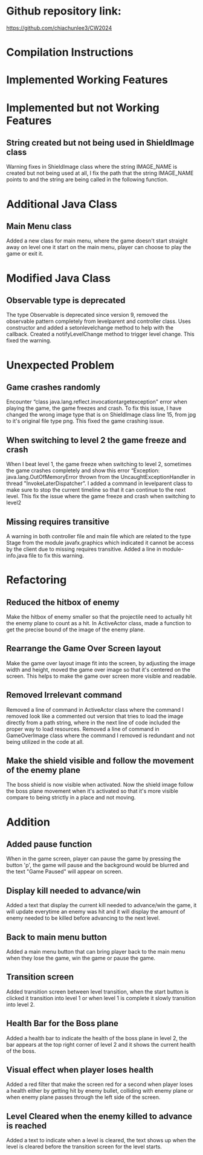 # Github repository link:
https://github.com/chiachunlee3/CW2024

# Compilation Instructions

# Implemented Working Features

# Implemented but not Working Features
## String created but not being used in ShieldImage class
Warning fixes in ShieldImage class where the string IMAGE_NAME is created but not being used at all, I fix the path that the string IMAGE_NAME points to and the string are being called in the following function.


# Additional Java Class
## Main Menu class
Added a new class for main menu, where the game doesn't start straight away on level one it start on the main menu, player can choose to play the game or exit it.


# Modified Java Class
## Observable type is deprecated
The type Observable is deprecated since version 9, removed the observable pattern completely from levelparent and controller class. Uses constructor and added a setonlevelchange method to help with the callback. Created a notifyLevelChange method to trigger level change. This fixed the warning.


# Unexpected Problem
## Game crashes randomly
Encounter “class java.lang.reflect.invocationtargetexception" error when playing the game, the game freezes and crash. To fix this issue, I have changed the wrong image type that is on ShieldImage class line 15, from jpg to it's original file type png. This fixed the game crashing issue.

## When switching to level 2 the game freeze and crash
When I beat level 1, the game freeze when switching to level 2, sometimes the game crashes completely and show this error “Exception: java.lang.OutOfMemoryError thrown from the UncaughtExceptionHandler in thread "InvokeLaterDispatcher”. I added a command in levelparent class to make sure to stop the current timeline so that it can continue to the next level. This fix the issue where the game freeze and crash when switching to level2

## Missing requires transitive
A warning in both controller file and main file which are related to the type Stage from the module javafx.graphics which indicated it cannot be access by the client due to missing requires transitive. Added a line in module-info.java file to fix this warning.

# Refactoring
## Reduced the hitbox of enemy
Make the hitbox of enemy smaller so that the projectile need to actually hit the enemy plane to count as a hit. In ActiveActor class, made a function to get the precise bound of the image of the enemy plane.

## Rearrange the Game Over Screen layout
Make the game over layout image fit into the screen, by adjusting the image width and height, moved the game over image so that it's centered on the screen. This helps to make the game over screen more visible and readable.

## Removed Irrelevant command
Removed a line of command in ActiveActor class where the command I removed look like a commented out version that tries to load the image directly from a path string, where in the next line of code included the proper way to load resources. Removed a line of command in GameOverImage class where the command I removed is redundant and not being utilized in the code at all. 

## Make the shield visible and follow the movement of the enemy plane
The boss shield is now visible when activated. Now the shield image follow the boss plane movement when it's activated so that it's more visible compare to being strictly in a place and not moving.

# Addition
## Added pause function
When in the game screen, player can pause the game by pressing the button 'p', the game will pause and the background would be blurred and the text "Game Paused" will appear on screen. 

## Display kill needed to advance/win 
Added a text that display the current kill needed to advance/win the game, it will update everytime an enemy was hit and it will display the amount of enemy needed to be killed before advancing to the next level.

## Back to main menu button
Added a main menu button that can bring player back to the main menu when they lose the game, win the game or pause the game. 

## Transition screen
Added transition screen between level transition, when the start button is clicked it transition into level 1 or when level 1 is complete it slowly transition into level 2.

## Health Bar for the Boss plane
Added a health bar to indicate the health of the boss plane in level 2, the bar appears at the top right corner of level 2 and it shows the current health of the boss.

## Visual effect when player loses health
Added a red filter that make the screen red for a second when player loses a health either by getting hit by enemy bullet, colliding with enemy plane or when enemy plane passes through the left side of the screen. 

## Level Cleared when the enemy killed to advance is reached
Added a text to indicate when a level is cleared, the text shows up when the level is cleared before the transition screen for the level starts.
